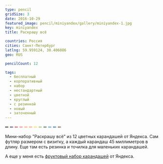 ```yaml
---
type: pencil
gridSize: 3
date: 2016-10-29
featured_image: pencil/miniyandex/gallery/miniyandex-1.jpg
key: miniyandex
title: Раскрашу всё

countries: Россия
cities: Санкт-Петербург
latlng: 59.959124, 30.406086
geo: RUS

pencilCount: 12

tags:
  - бесплатный
  - корпоративный
  - набор
  - нестандартный
  - цветной
  - круглый
  - с резинкой
  - новый
  - заточенный
---
```


<span style='color:#000000'>✏</span>
<span style='color:#2d1e4a'>✏</span>
<span style='color:#b9262d'>✏</span>
<span style='color:#e06584'>✏</span>
<span style='color:#f98c4a'>✏</span>
<span style='color:#f98b49'>✏</span>
<span style='color:#f4d13e'>✏</span>
<span style='color:#88b14a'>✏</span>
<span style='color:#1a5637'>✏</span>
<span style='color:#168abf'>✏</span>
<span style='color:#0b4b84'>✏</span>
<span style='color:#5b362f'>✏</span>

Мини-набор "Раскрашу всё" из 12 цветных карандашей от Яндекса. Сам футляр размером с визитку, а каждый карандаш 45 миллиметров в длину. Еще там есть резинка и точилка для маленьких карандашей.

А еще у меня есть <a data-filter='{"display":"yandexfruit"}' href='/?display=yandexfruit'>фруктовый набор карандашей</a> от Яндекса.
